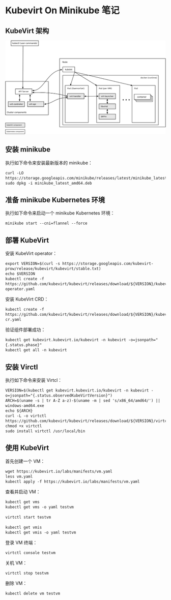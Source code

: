 # Kubevirt On Minikube 笔记

## KubeVirt 架构

![architecture](images\architecture.png)

## 安装 minikube

执行如下命令来安装最新版本的 minikube：

```shell
curl -LO https://storage.googleapis.com/minikube/releases/latest/minikube_latest_amd64.deb
sudo dpkg -i minikube_latest_amd64.deb
```

## 准备 minikube Kubernetes 环境

执行如下命令来启动一个 minikube Kubernetes 环境：

```shell
minikube start --cni=flannel --force
```

## 部署 KubeVirt

安装 KubeVirt operator：

```shell
export VERSION=$(curl -s https://storage.googleapis.com/kubevirt-prow/release/kubevirt/kubevirt/stable.txt)
echo $VERSION
kubectl create -f https://github.com/kubevirt/kubevirt/releases/download/${VERSION}/kubevirt-operator.yaml
```

安装 KubeVirt CRD：

```shell
kubectl create -f https://github.com/kubevirt/kubevirt/releases/download/${VERSION}/kubevirt-cr.yaml
```

验证组件部署成功：

```shell
kubectl get kubevirt.kubevirt.io/kubevirt -n kubevirt -o=jsonpath="{.status.phase}"
kubectl get all -n kubevirt
```

## 安装 Virctl

执行如下命令来安装 Virtcl：

```shell
VERSION=$(kubectl get kubevirt.kubevirt.io/kubevirt -n kubevirt -o=jsonpath="{.status.observedKubeVirtVersion}")
ARCH=$(uname -s | tr A-Z a-z)-$(uname -m | sed 's/x86_64/amd64/') || windows-amd64.exe
echo ${ARCH}
curl -L -o virtctl https://github.com/kubevirt/kubevirt/releases/download/${VERSION}/virtctl-${VERSION}-${ARCH}
chmod +x virtctl
sudo install virtctl /usr/local/bin
```

## 使用 KubeVirt

首先创建一个 VM：

```shell
wget https://kubevirt.io/labs/manifests/vm.yaml
less vm.yaml
kubectl apply -f https://kubevirt.io/labs/manifests/vm.yaml
```

查看并启动 VM：

```shell
kubectl get vms
kubectl get vms -o yaml testvm

virtctl start testvm

kubectl get vmis
kubectl get vmis -o yaml testvm
```

登录 VM 终端：

```shell
virtctl console testvm
```

关机 VM：

```shell
virtctl stop testvm
```

删除 VM：

```shell
kubectl delete vm testvm
```

